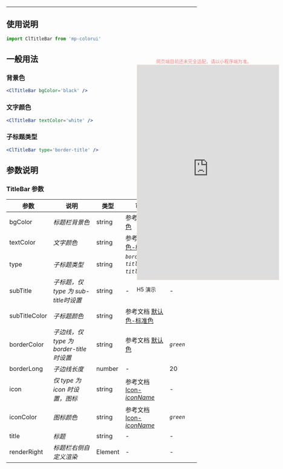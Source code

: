 ****

## 使用说明

```jsx
import ClTitleBar from 'mp-colorui'
```



## 一般用法

### 背景色

```jsx
<ClTitleBar bgColor='black' />
```

### 文字颜色

```jsx
<ClTitleBar textColor='white' />
```

### 子标题类型

```jsx
<ClTitleBar type='border-title' />
```



## 参数说明

### TitleBar 参数

| 参数          | 说明                                     | 类型    | 可选值                                             | 默认值           |
| ------------- | ---------------------------------------- | ------- | -------------------------------------------------- | ---------------- |
| bgColor       | *标题栏背景色*                           | string  | 参考文档 [默认色](/home/color)                     | *`white`*        |
| textColor     | *文字颜色*                               | string  | 参考文档 [默认色-标准色](/home/color?id=标准色)    | *`green`*        |
| type          | *子标题类型*                             | string  | *`border-title`*,*`sub-title`*,*`icon`*            | *`border-title`* |
| subTitle      | *子标题，仅 type 为 sub-title时设置*     | string  | -                                                  | -                |
| subTitleColor | *子标题颜色*                             | string  | 参考文档 [默认色-标准色](/home/color?id=标准色)    |                  |
| borderColor   | *子边线，仅 type 为 border-title 时设置* | string  | 参考文档 [默认色](/home/color)                     | *`green`*        |
| borderLong    | *子边线长度*                             | number  | -                                                  | 20               |
| icon          | *仅 type 为 icon 时设置，图标*           | string  | 参考文档 [Icon-*iconName*](/base/icon?id=iconname) | -                |
| iconColor     | *图标颜色*                               | string  | 参考文档 [Icon-*iconName*](/base/icon?id=iconname) | *`green`*        |
| title         | *标题*                                   | string  | -                                                  | -                |
| renderRight   | *标题栏右侧自定义渲染*                   | Element | -                                                  | -                |


<div style="position: fixed; right:10px; top: 5%">
<div style="width: 355px; display: flex; flex-wrap: wrap; justify-content: center; align-items: center; font-size: 12px; color: lightcoral">网页端目前还未完全适配，请以小程序端为准。</div>
<iframe style="border: 1px solid antiquewhite" src="https://yinliangdream.github.io/mp-colorui-h5-demo/#/pages/components/titleBar/index" height="568" width="375"></iframe>
<div>
		<p>H5 演示</p>
		<div id='qrcode'></div>
	</div>
</div>

<script>
	new Vue({
		el: '#main',
		mounted() {
			setTimeout(() => {
				const id = document.getElementById("qrcode");
				new QRCode(id, {
					text: "https://yinliangdream.github.io/mp-colorui-h5-demo/#/pages/components/titleBar/index",
					width: 128,
					height: 128,
					colorDark : "#000000",
					colorLight : "#ffffff",
					correctLevel : QRCode.CorrectLevel.H
				});
			});
		}
	})
</script>
